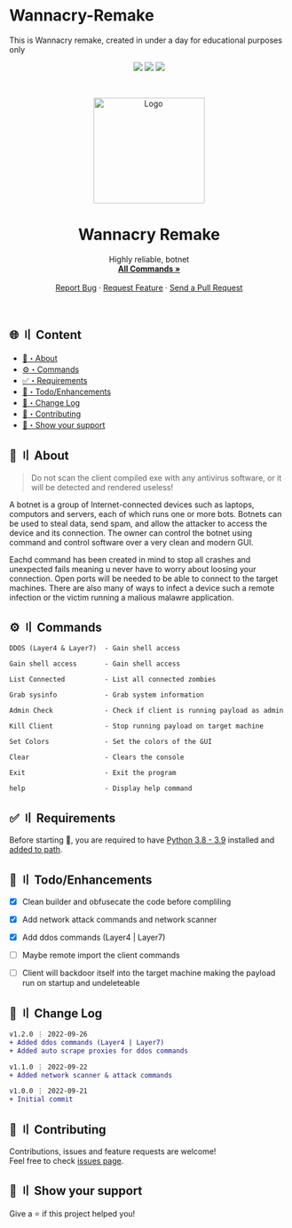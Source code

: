 # Wannacry-Remake
This is Wannacry remake, created in under a day for educational purposes only

<p align="center">
  <img src="https://img.shields.io/badge/version-1.2.0-blue.svg?cacheSeconds=2592000" >
  <img src="https://img.shields.io/badge/Maintained%3F-yes-green.svg" >
  <!-- <img src="https://img.shields.io/badge/license-MIT-yellow.svg" > -->
  <img src="https://img.shields.io/github/last-commit/Callumgm/Wannacry-Remake">
</p>

<!-- PROJECT LOGO -->
<br />
<p align="center">
  <a href="https://github.com/Callumgm/Wannacry-Remake">
    <img src="./logo.png" alt="Logo" width="200" height="190">
  </a>

  <h1 align="center">Wannacry Remake</h1>

  <p align="center">
    Highly reliable, botnet
    <br />
    <a href="#commands"><strong>All Commands »</strong></a>
    <br />
    <br />
    <a href="https://github.com/Callumgm/Wannacry-Remake/issues">Report Bug</a>
    ·
    <a href="https://github.com/Callumgm/Wannacry-Remake/issues">Request Feature</a>
    ·
    <a href="https://github.com/Callumgm/Wannacry-Remake/pulls">Send a Pull Request</a>
  </p>
</p>

<br>


## <a id="content"></a>🌐 〢 Content

- [:dart:・About](#about)
- [:gear:・Commands](#commands)
- [:white_check_mark:・Requirements](#requirements)
- [:pushpin:・Todo/Enhancements](#enhancements)
- [:thought_balloon:・Change Log](#changelog)
- [🤝・Contributing](#contributing)
- [🌟・Show your support](#support)
<!-- - [📝・License](#license) -->

## <a id="about"></a>:dart: 〢 About ##


> Do not scan the client compiled exe with any antivirus software, or it will be detected and rendered useless!


A botnet is a group of Internet-connected devices such as laptops, computors and servers, each of which runs one or more bots. Botnets can be used to steal data, send spam, and allow the attacker to access the device and its connection. The owner can control the botnet using command and control software over a very clean and modern GUI.

Eachd command has been created in mind to stop all crashes and unexpected fails meaning u never have to worry about loosing your connection. Open ports will be needed to be able to connect to the target machines. There are also many of ways to infect a device such a remote infection or the victim running a malious malawre application.
<br>

## <a id="commands"></a>:gear: 〢 Commands ##


```
DDOS (Layer4 & Layer7)  - Gain shell access
```
<!--  -->
```
Gain shell access       - Gain shell access
```
<!--  -->
```
List Connected          - List all connected zombies
```
<!--  -->
```
Grab sysinfo            - Grab system information
```
<!--  -->
```
Admin Check             - Check if client is running payload as admin
```
<!--  -->
```
Kill Client             - Stop running payload on target machine
```
<!--  -->
```
Set Colors              - Set the colors of the GUI
```
<!--  -->
```
Clear                   - Clears the console
```
<!--  -->
```
Exit                    - Exit the program
```
<!--  -->
```
help                    - Display help command
```

## <a id="requirements"></a>:white_check_mark: 〢 Requirements ##

Before starting :checkered_flag:, you are required to have [Python 3.8 - 3.9](https://www.python.org/downloads/release/python-397/) installed and [added to path](https://docs.blender.org/manual/en/latest/_images/about_contribute_install_windows_installer.png).


## <a id="enhancements"></a>:pushpin: 〢 Todo/Enhancements ##

- [x] Clean builder and obfusecate the code before compliling
- [x] Add network attack commands and network scanner
- [x] Add ddos commands (Layer4 | Layer7)
- [ ] Maybe remote import the client commands
- [ ] Client will backdoor itself into the target machine making the payload run on startup and undeleteable


## <a id="changelog"></a>:thought_balloon: 〢 Change Log ##

```diff
v1.2.0 ⋮ 2022-09-26
+ Added ddos commands (Layer4 | Layer7)
+ Added auto scrape proxies for ddos commands

v1.1.0 ⋮ 2022-09-22
+ Added network scanner & attack commands

v1.0.0 ⋮ 2022-09-21
+ Initial commit
```


## <a id="contributing"></a>🤝 〢 Contributing ##
Contributions, issues and feature requests are welcome!<br />Feel free to check
[issues page](https://github.com/Callumgm/ISO/issues).  


## <a id="support"></a>🌟 〢 Show your support ##
Give a ⭐️ if this project helped you! 


<!-- ## <a id="license"></a>📝 〢 License ##
 Copyright © 2022
[CookiesKush420](https://github.com/Callumgm).<br />  This project is [MIT](https://github.com/Callumgm/ISO/blob/master/LICENSE) licensed. -->
